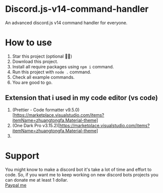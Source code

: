 # Discord.js-v14-command-handler
An advanced discord.js v14  command handler for everyone.
# How to use
1. Star this project (optional 🤡🌸)
2. Download this project.
3. Install all require packages using `npm i` command.
4. Run this project with `node .` command.
5. Check all example commands.
6. You are good to go.
## Extension that i used in my code editor (vs code)
1. (Prettier - Code formatter v9.5.0)[https://marketplace.visualstudio.com/items?itemName=zhuangtongfa.Material-theme]
2. (One Dark Pro v3.15.2)[https://marketplace.visualstudio.com/items?itemName=zhuangtongfa.Material-theme]
3. 
# Support
You might know to make a discord bot it's take a lot of time and effort to code. So, if you want me to keep working on new discord bots projects you can donate me at least 1 dollar.<br/>
[Paypal me](https://paypal.me/sestro69)
